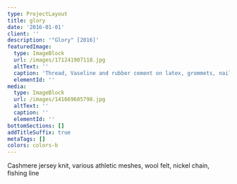 ```yaml
---
type: ProjectLayout
title: glory
date: '2016-01-01'
client: ''
description: '"Glory" [2016]'
featuredImage:
  type: ImageBlock
  url: /images/171241907118.jpg
  altText: ''
  caption: 'Thread, Vaseline and rubber cement on latex, grommets, nails'
  elementId: ''
media:
  type: ImageBlock
  url: /images/141669605798.jpg
  altText: ''
  caption: ''
  elementId: ''
bottomSections: []
addTitleSuffix: true
metaTags: []
colors: colors-b
---
```

Cashmere jersey knit, various athletic meshes, wool felt, nickel chain, fishing line
